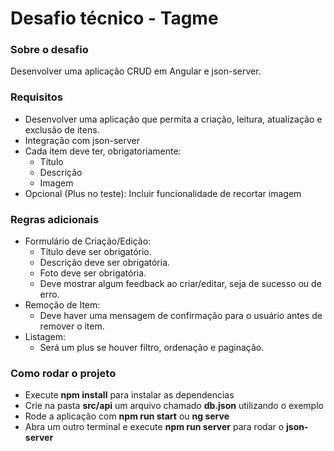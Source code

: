 # Desafio técnico - Tagme

### Sobre o desafio
Desenvolver uma aplicação CRUD em Angular e json-server.

### Requisitos
- Desenvolver uma aplicação que permita a criação, leitura, atualização e exclusão de itens.
- Integração com json-server
- Cada item deve ter, obrigatoriamente:
  - Título
  - Descrição
  - Imagem
- Opcional (Plus no teste): Incluir funcionalidade de recortar imagem

### Regras adicionais
- Formulário de Criação/Edição:
  - Título deve ser obrigatório.
  - Descrição deve ser obrigatória.
  - Foto deve ser obrigatória.
  - Deve mostrar algum feedback ao criar/editar, seja de sucesso ou de erro.
- Remoção de Item:
  - Deve haver uma mensagem de confirmação para o usuário antes de remover o item.
- Listagem:
  - Será um plus se houver filtro, ordenação e paginação.

### Como rodar o projeto
- Execute **npm install** para instalar as dependencias
- Crie na pasta **src/api** um arquivo chamado **db.json** utilizando o exemplo
- Rode a aplicação com **npm run start** ou **ng serve**
- Abra um outro terminal e execute **npm run server** para rodar o **json-server**
